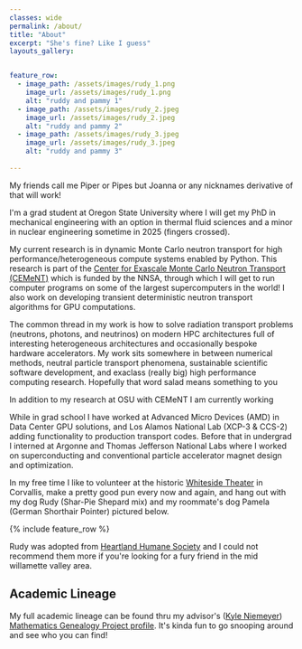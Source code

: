 ```yaml
---
classes: wide
permalink: /about/
title: "About"
excerpt: "She's fine? Like I guess"
layouts_gallery:


feature_row:
  - image_path: /assets/images/rudy_1.png
    image_url: /assets/images/rudy_1.png
    alt: "ruddy and pammy 1"
  - image_path: /assets/images/rudy_2.jpeg
    image_url: /assets/images/rudy_2.jpeg
    alt: "ruddy and pammy 2"
  - image_path: /assets/images/rudy_3.jpeg
    image_url: /assets/images/rudy_3.jpeg
    alt: "ruddy and pammy 3"
    
---
```


My friends call me Piper or Pipes but Joanna or any nicknames derivative of that will work!

I'm a grad student at Oregon State University where I will get my PhD in mechanical engineering with an option in thermal fluid sciences and a minor in nuclear engineering sometime in 2025 (fingers crossed). 

My current research is in dynamic Monte Carlo neutron transport for high performance/heterogeneous compute systems enabled by Python. This research is part of the [Center for Exascale Monte Carlo Neutron Transport (CEMeNT)](https://cement-psaap.github.io/) which is funded by the NNSA, through which I will get to run computer programs on some of the largest supercomputers in the world! I also work on developing transient deterministic neutron transport algorithms for GPU computations.

The common thread in my work is how to solve radiation transport problems (neutrons, photons, and neutrinos) on modern HPC architectures full of interesting heterogeneous architectures and occasionally bespoke hardware accelerators.
My work sits somewhere in between numerical methods, neutral particle transport phenomena, sustainable scientific software development, and exaclass (really big) high performance computing research. Hopefully that word salad means something to you

In addition to my research at OSU with CEMeNT I am currently working 

While in grad school I have worked at Advanced Micro Devices (AMD) in Data Center GPU solutions, and Los Alamos National Lab (XCP-3 & CCS-2) adding functionality to production transport codes. Before that in undergrad I interned at Argonne and Thomas Jefferson National Labs where I worked on superconducting and conventional particle accelerator magnet design and optimization.

In my free time I like to volunteer at the historic [Whiteside Theater](https://www.whitesidetheatre.org/) in Corvallis, make a pretty good pun every now and again, and hang out with my dog Rudy (Shar-Pie Shepard mix) and my roommate's dog Pamela (German Shorthair Pointer) pictured below.

{% include feature_row %}

 Rudy was adopted from [Heartland Humane Society](https://heartlandhumane.org/) and I could not recommend them more if you're looking for a fury friend in the mid willamette valley area.

## Academic Lineage

My full academic lineage can be found thru my advisor's ([Kyle Niemeyer](https://niemeyer-research-group.github.io/)) [Mathematics Genealogy Project profile](https://www.mathgenealogy.org/id.php?id=180371). It's kinda fun to go snooping around and see who you can find!